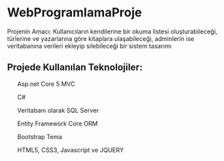 # WebProgramlamaProje
<p>Projenin Amacı: Kullanıcıların kendilerine bir okuma listesi oluşturabileceği, türlerine  ve yazarlarına göre kitaplara ulaşabileceği, adminlerin ise veritabanına verileri ekleyip silebileceği bir sistem tasarımı</p>

## Projede Kullanılan Teknolojiler:

<ul>Asp.net Core 5 MVC</ul> 
<ul>C# </ul> 
<ul>Veritabanı olarak SQL Server </ul> 
<ul>Entity Framework Core ORM </ul> 
<ul>Bootstrap Tema </ul> 
<ul>HTML5, CSS3, Javascript ve JQUERY </ul> 
